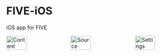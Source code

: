 # FIVE-iOS
iOS app for FIVE

<div style="display: flex; gap: 10px; max-width: 1200px; margin: 0 auto;">
    <img src="https://github.com/user-attachments/assets/0b7b2f40-115e-457b-b8b7-9f2ca474b5f8" alt="Content" style="margin: 0; width: 33.33%; height: auto;">
    <img src="https://github.com/user-attachments/assets/9b65ede4-49cb-4d74-9191-c07918d46422" alt="Source" style="margin: 0; width: 33.33%; height: auto;">
    <img src="https://github.com/user-attachments/assets/30d30815-5966-434b-bdbe-703213be6b46" alt="Settings" style="margin: 0; width: 33.33%; height: auto;">
</div>
